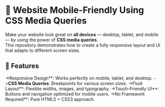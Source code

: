 # 📱 Website Mobile-Friendly Using CSS Media Queries

Make your website look great on **all devices** — desktop, tablet, and mobile — by using the power of **CSS media queries**.  
This repository demonstrates how to create a fully responsive layout and UI that adapts to different screen sizes.

## 🚀 Features
->Responsive Design**: Works perfectly on mobile, tablet, and desktop.
->**CSS Media Queries**: Breakpoints for various screen sizes.
->Fluid Layout**: Flexible widths, images, and typography.
->Touch-Friendly UI**: Buttons and navigation optimized for mobile users.
->No Framework Required**: Pure HTML5 + CSS3 approach.

